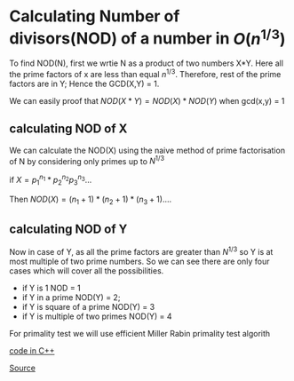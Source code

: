 
# Calculating Number of divisors(NOD) of a number in $O(n^{1/3})$
To find NOD(N), first we wrtie N as a product of two numbers X*Y. Here all the prime factors of x are less than equal $n^{1/3}$. Therefore, rest of the prime factors are in Y; Hence the GCD(X,Y) = 1. 

We can easily proof that $NOD(X * Y) = NOD(X) * NOD(Y)$ when gcd(x,y) = 1

## calculating NOD of X
We can calculate the NOD(X) using the naive method of prime factorisation of N by considering only primes up to $N^{1/3}$ 

if $X = {p_1}^{n_1}*{p_2}^{n_2}{p_3}^{n_3}...$

Then $NOD(X) = ({n_1+1})*({n_2+1})*({n_3+1})....$

## calculating NOD of Y
Now in case of Y, as all the prime factors are greater than $N^{1/3}$ so Y is at most multiple of two prime numbers.
So we can see there are only four cases which will cover all the possibilities.
* if Y is 1 NOD = 1
* if Y in a prime NOD(Y) = 2;
* if Y is square of a prime NOD(Y) = 3
* if Y is multiple of two primes NOD(Y) = 4

For primality test we will use efficient Miller Rabin primality test algorith

[code in C++](https://github.com/srlabib/Competitve-programming-equipments/blob/main/Number%20Theory/Optimized_NOD.cpp) 

[Source](https://www.dropbox.com/scl/fi/xulvu4frs0a7z740v6cqw/divisors.pdf?rlkey=p9eipf697zoihfzsuf8oqwzf2&e=1&dl=0)
